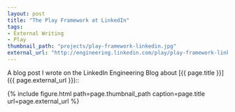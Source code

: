 ```yaml
---
layout: post
title: "The Play Framework at LinkedIn"
tags:
- External Writing
- Play
thumbnail_path: "projects/play-framework-linkedin.jpg"
external_url: "http://engineering.linkedin.com/play/play-framework-linkedin"
---  
```


A blog post I wrote on the LinkedIn Engineering Blog about [{{ page.title }}]({{ page.external_url }})::

{% include figure.html path=page.thumbnail_path caption=page.title url=page.external_url %}


